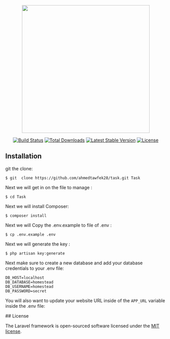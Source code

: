 <p align="center"><img src="https://res.cloudinary.com/dtfbvvkyp/image/upload/v1566331377/laravel-logolockup-cmyk-red.svg" width="400"></p>

<p align="center">
<a href="https://travis-ci.org/laravel/framework"><img src="https://travis-ci.org/laravel/framework.svg" alt="Build Status"></a>
<a href="https://packagist.org/packages/laravel/framework"><img src="https://poser.pugx.org/laravel/framework/d/total.svg" alt="Total Downloads"></a>
<a href="https://packagist.org/packages/laravel/framework"><img src="https://poser.pugx.org/laravel/framework/v/stable.svg" alt="Latest Stable Version"></a>
<a href="https://packagist.org/packages/laravel/framework"><img src="https://poser.pugx.org/laravel/framework/license.svg" alt="License"></a>
</p>

## Installation 
<div class="magic-block-textarea">
<p>git the clone: </p>
<pre><code class="lang-bash"><span class="cm-s-neo"><span class="cm-def">$ git</span>  clone https://github.com/ahmedtawfek28/task.git Task</span>
</code></pre>
<p>Next we will get in on the file to manage : </p>
<pre><code class="lang-bash"><span class="cm-s-neo"><span class="cm-def">$ cd</span> Task</span>
</code></pre>
<p>Next we will install Composer: </p>
<pre><code class="lang-bash"><span class="cm-s-neo"><span class="cm-def">$ composer</span> install</span>
</code></pre>
<p>Next we will Copy the .env.example to file of .env : </p>
<pre><code class="lang-bash"><span class="cm-s-neo"><span class="cm-def">$ cp</span> .env.example .env</span>
</code></pre>
<p>Next we will generate the key : </p>
<pre><code class="lang-bash"><span class="cm-s-neo"><span class="cm-def">$ php</span> artisan key:generate</span>
</code></pre>

<p>Next make sure to create a new database and add your database credentials to your .env file:</p>
<pre><code>DB_HOST=localhost
DB_DATABASE=homestead
DB_USERNAME=homestead
DB_PASSWORD=secret
</code></pre><p>You will also want to update your website URL inside of the <code>APP_URL</code> variable inside the .env file:</p>

</div>
## License

The Laravel framework is open-sourced software licensed under the [MIT license](https://opensource.org/licenses/MIT).
